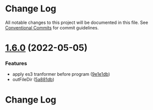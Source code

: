 # Change Log

All notable changes to this project will be documented in this file.
See [Conventional Commits](https://conventionalcommits.org) for commit guidelines.

# [1.6.0](https://github.com/the-man-in-the-high-castle/ttypescript/compare/v1.5.5...v1.6.0) (2022-05-05)


### Features

* apply es3 tranformer before program ([9e1e1db](https://github.com/the-man-in-the-high-castle/ttypescript/commit/9e1e1dbac76b6075d121be1fd84bc92c54279d3f))
* outFileDir ([5a881db](https://github.com/the-man-in-the-high-castle/ttypescript/commit/5a881dbf38f9babe38c9d3e96e8e37c133468d83))





# Change Log
